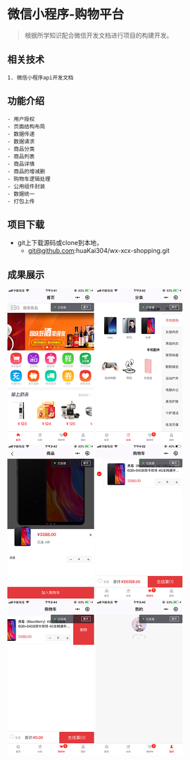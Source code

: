 # 微信小程序-购物平台

> 根据所学知识配合微信开发文档进行项目的构建开发。


## 相关技术
	1. 微信小程序api开发文档
	
	
## 功能介绍
	- 用户授权
	- 页面结构布局
	- 数据传递
	- 数据请求
	- 商品分类
	- 商品列表
	- 商品详情
	- 商品的增减删
	- 购物车逻辑处理
	- 公用组件封装
	- 数据统一
	- 打包上传

## 项目下载
  + git上下载源码或clone到本地，
	+ git@github.com:huaKai304/wx-xcx-shopping.git
	
		
## 成果展示
 ![avatar](./pic/01.PNG)
 ![avatar](./pic/02.PNG)
 ![avatar](./pic/03.PNG)
 ![avatar](./pic/04.PNG)
 ![avatar](./pic/05.PNG) 
 ![avatar](./pic/06.PNG)
